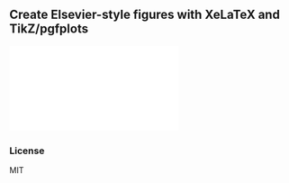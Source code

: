 ## Create Elsevier-style figures with XeLaTeX and TikZ/pgfplots

![example](example01.pdf)

### License

MIT
